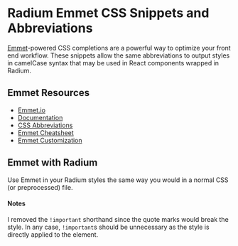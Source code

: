 # Radium Emmet CSS Snippets and Abbreviations
[Emmet](http://emmet.io/)-powered CSS completions are a powerful way to optimize your front end workflow. These snippets allow the same abbreviations to output styles in camelCase syntax that may be used in React components wrapped in Radium.

## Emmet Resources
* [Emmet.io](http://emmet.io/)
* [Documentation](http://docs.emmet.io/)
* [CSS Abbreviations](http://docs.emmet.io/css-abbreviations/)
* [Emmet Cheatsheet](http://docs.emmet.io/cheat-sheet/)
* [Emmet Customization](https://docs.emmet.io/customization/snippets/)

## Emmet with Radium
Use Emmet in your Radium styles the same way you would in a normal CSS (or preprocessed) file. 

#### Notes
I removed the `!important` shorthand since the quote marks would break the style. In any case, `!important`s should be unnecessary as the style is directly applied to the element.
